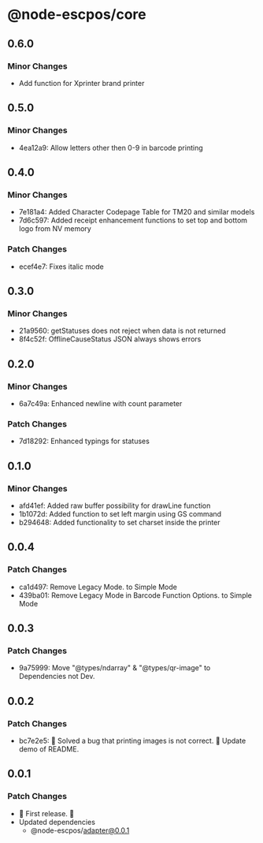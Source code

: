 # @node-escpos/core

## 0.6.0

### Minor Changes

- Add function for Xprinter brand printer

## 0.5.0

### Minor Changes

- 4ea12a9: Allow letters other then 0-9 in barcode printing

## 0.4.0

### Minor Changes

- 7e181a4: Added Character Codepage Table for TM20 and similar models
- 7d6c597: Added receipt enhancement functions to set top and bottom logo from NV memory

### Patch Changes

- ecef4e7: Fixes italic mode

## 0.3.0

### Minor Changes

- 21a9560: getStatuses does not reject when data is not returned
- 8f4c52f: OfflineCauseStatus JSON always shows errors

## 0.2.0

### Minor Changes

- 6a7c49a: Enhanced newline with count parameter

### Patch Changes

- 7d18292: Enhanced typings for statuses

## 0.1.0

### Minor Changes

- afd41ef: Added raw buffer possibility for drawLine function
- 1b1072d: Added function to set left margin using GS command
- b294648: Added functionality to set charset inside the printer

## 0.0.4

### Patch Changes

- ca1d497: Remove Legacy Mode. to Simple Mode
- 439ba01: Remove Legacy Mode in Barcode Function Options. to Simple Mode

## 0.0.3

### Patch Changes

- 9a75999: Move "@types/ndarray" & "@types/qr-image" to Dependencies not Dev.

## 0.0.2

### Patch Changes

- bc7e2e5: 🐛 Solved a bug that printing images is not correct.
  🧾 Update demo of README.

## 0.0.1

### Patch Changes

- 🌴 First release. 🌴
- Updated dependencies
  - @node-escpos/adapter@0.0.1
